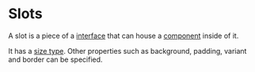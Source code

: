 # Slots

A slot is a piece of a [interface](../interfaces/) that can house a [component](../elements.md) inside of it.

It has a [size type](sizes.md). Other properties such as background, padding, variant and border can be specified.

